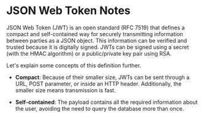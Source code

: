 # JSON Web Token Notes

JSON Web Token (JWT) is an open standard (RFC 7519) that defines a compact and
self-contained way for securely transmitting information between parties as a
JSON object.  This information can be verified and trusted because it is
digitally signed.  JWTs can be signed using a secret (with the HMAC algorithm)
or a public/private key pair using RSA.

Let's explain some concepts of this definition further.

* **Compact**: Because of their smaller size, JWTs can be sent through a URL,
  POST parameter, or inside an HTTP header.  Additionally, the smaller size
  means transmission is fast.

* **Self-contained**: The payload contains all the required information about
  the user, avoiding the need to query the database more than once.
